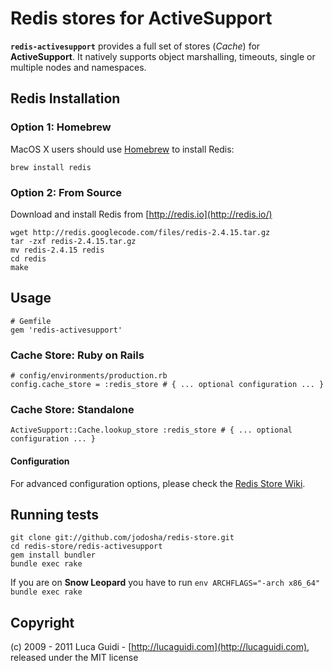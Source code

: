 # Redis stores for ActiveSupport

__`redis-activesupport`__ provides a full set of stores (*Cache*) for __ActiveSupport__. It natively supports object marshalling, timeouts, single or multiple nodes and namespaces.

## Redis Installation

### Option 1: Homebrew

MacOS X users should use [Homebrew](https://github.com/mxcl/homebrew) to install Redis:

    brew install redis

### Option 2: From Source

Download and install Redis from [http://redis.io](http://redis.io/)

	wget http://redis.googlecode.com/files/redis-2.4.15.tar.gz
    tar -zxf redis-2.4.15.tar.gz
    mv redis-2.4.15 redis
    cd redis
    make

## Usage

    # Gemfile
	gem 'redis-activesupport'

### Cache Store: Ruby on Rails

    # config/environments/production.rb
	config.cache_store = :redis_store # { ... optional configuration ... }

### Cache Store: Standalone

	ActiveSupport::Cache.lookup_store :redis_store # { ... optional configuration ... }

#### Configuration

For advanced configuration options, please check the [Redis Store Wiki](https://github.com/jodosha/redis-store/wiki).

## Running tests

    git clone git://github.com/jodosha/redis-store.git
	cd redis-store/redis-activesupport
	gem install bundler
	bundle exec rake

If you are on **Snow Leopard** you have to run `env ARCHFLAGS="-arch x86_64" bundle exec rake`

## Copyright

(c) 2009 - 2011 Luca Guidi - [http://lucaguidi.com](http://lucaguidi.com), released under the MIT license
